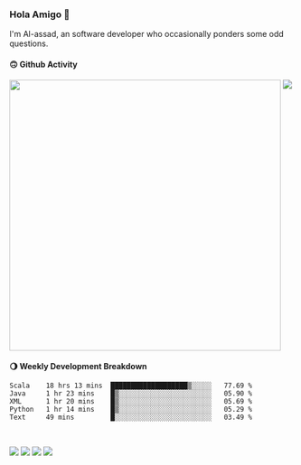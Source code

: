 ### Hola Amigo 🤣   

I'm Al-assad, an software developer who occasionally ponders some odd questions.  
 
#### 🙃 Github Activity 
<div>
  <img src="https://github-readme-stats.vercel.app/api?username=al-assad&show_icons=true" align="top" style="display: inline-block;" width="480"/>
  <img src="https://github-readme-stats.vercel.app/api/top-langs/?username=al-assad&hide=css,html&langs_count=8&layout=compact" align="top" style="display: inline-block;"/>
</div>

#### 🌖 Weekly Development Breakdown
<!--START_SECTION:waka-->
```text
Scala    18 hrs 13 mins  ███████████████████▒░░░░░   77.69 % 
Java     1 hr 23 mins    █▒░░░░░░░░░░░░░░░░░░░░░░░   05.90 % 
XML      1 hr 20 mins    █▒░░░░░░░░░░░░░░░░░░░░░░░   05.69 % 
Python   1 hr 14 mins    █▒░░░░░░░░░░░░░░░░░░░░░░░   05.29 % 
Text     49 mins         █░░░░░░░░░░░░░░░░░░░░░░░░   03.49 % 
```
<!--END_SECTION:waka-->

<br>

<a href="https://twitter.com/Alassad_dev"><img src="https://img.shields.io/badge/Twitter-@Alassad__dev-blue?style=flat&logo=twitter" /></a>
<a href="https://t.me/alassad_dev"><img src="https://img.shields.io/badge/Telegram-@alassad__dev-orange?style=flat&logo=telegram" /></a>
<a href="https://yulinying.notion.site"><img src="https://img.shields.io/badge/Notion-Al--assad's_Blog-red?style=flat&logo=notion" /></a>
<a href="https://yulinying.notion.site/Notes-0dbfb98e35034fd5ba4a21cea8006145"><img src="https://img.shields.io/badge/Notion-Al--assad's_Note-yellow?style=flat&logo=notion" /></a>

